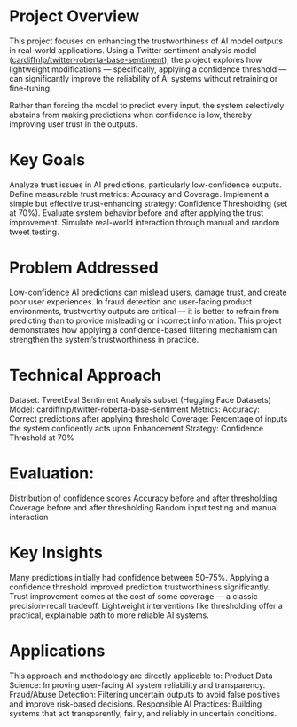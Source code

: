 # Project Overview
This project focuses on enhancing the trustworthiness of AI model outputs in real-world applications. Using a Twitter sentiment analysis model ([cardiffnlp/twitter-roberta-base-sentiment](https://huggingface.co/cardiffnlp/twitter-roberta-base-sentiment)), the project explores how lightweight modifications — specifically, applying a confidence threshold — can significantly improve the reliability of AI systems without retraining or fine-tuning.

Rather than forcing the model to predict every input, the system selectively abstains from making predictions when confidence is low, thereby improving user trust in the outputs.

# Key Goals
Analyze trust issues in AI predictions, particularly low-confidence outputs.
Define measurable trust metrics: Accuracy and Coverage.
Implement a simple but effective trust-enhancing strategy: Confidence Thresholding (set at 70%).
Evaluate system behavior before and after applying the trust improvement.
Simulate real-world interaction through manual and random tweet testing.

# Problem Addressed
Low-confidence AI predictions can mislead users, damage trust, and create poor user experiences. In fraud detection and user-facing product environments, trustworthy outputs are critical — it is better to refrain from predicting than to provide misleading or incorrect information. This project demonstrates how applying a confidence-based filtering mechanism can strengthen the system’s trustworthiness in practice.

# Technical Approach
Dataset: TweetEval Sentiment Analysis subset (Hugging Face Datasets)
Model: cardiffnlp/twitter-roberta-base-sentiment
Metrics:
Accuracy: Correct predictions after applying threshold
Coverage: Percentage of inputs the system confidently acts upon
Enhancement Strategy: Confidence Threshold at 70%

# Evaluation:
Distribution of confidence scores
Accuracy before and after thresholding
Coverage before and after thresholding
Random input testing and manual interaction

# Key Insights
Many predictions initially had confidence between 50–75%.
Applying a confidence threshold improved prediction trustworthiness significantly.
Trust improvement comes at the cost of some coverage — a classic precision-recall tradeoff.
Lightweight interventions like thresholding offer a practical, explainable path to more reliable AI systems.

# Applications
This approach and methodology are directly applicable to:
Product Data Science: Improving user-facing AI system reliability and transparency.
Fraud/Abuse Detection: Filtering uncertain outputs to avoid false positives and improve risk-based decisions.
Responsible AI Practices: Building systems that act transparently, fairly, and reliably in uncertain conditions.

